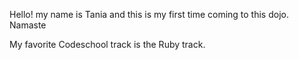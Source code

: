 Hello! my name is Tania and this is my first time coming to this dojo. Namaste

My favorite Codeschool track is the Ruby track.
